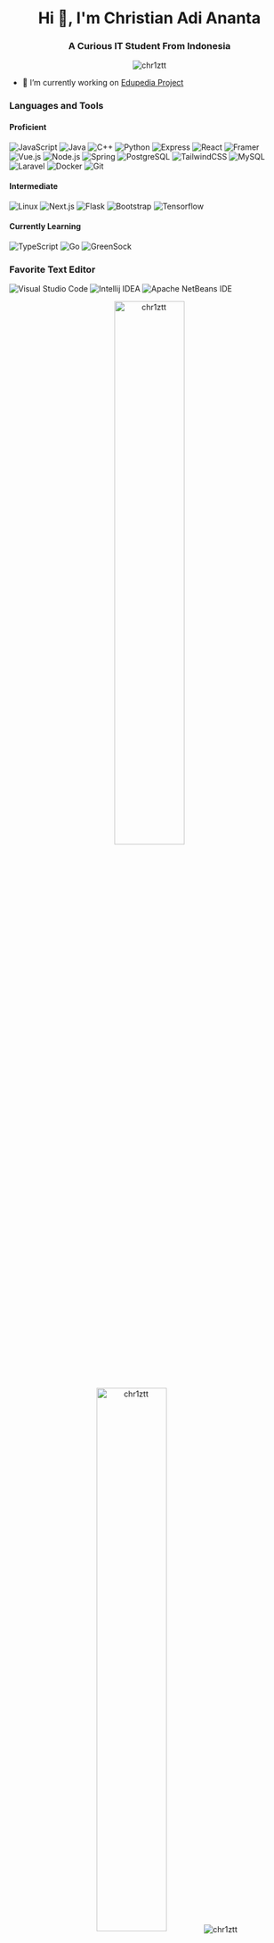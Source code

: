 <h1 align="center">Hi 👋, I'm Christian Adi Ananta</h1>
<h3 align="center">A Curious IT Student From Indonesia</h3>

<p align="center"> <img src="https://komarev.com/ghpvc/?username=chr1ztt&label=Profile%20views&color=0e75b6&style=flat" alt="chr1ztt" /> </p>

- 🔭 I’m currently working on [Edupedia Project](https://edupedia.uksw.edu/)



<h3 align="left">Languages and Tools</h3>

#### Proficient

![JavaScript](https://img.shields.io/badge/JavaScript-000000.svg?logo=javascript&style=for-the-badge)
![Java](https://img.shields.io/badge/Java-000000.svg?logo=java&style=for-the-badge)
![C++](https://img.shields.io/badge/C++-000000.svg?logo=c%2b%2b&style=for-the-badge)
![Python](https://img.shields.io/badge/Python-000000.svg?logo=python&style=for-the-badge)
![Express](https://img.shields.io/badge/Express-000000.svg?logo=express&style=for-the-badge)
![React](https://img.shields.io/badge/React-000000.svg?logo=react&style=for-the-badge)
![Framer](https://img.shields.io/badge/Motion-000000.svg?logo=framer&style=for-the-badge)
![Vue.js](https://img.shields.io/badge/Vue.js-000000.svg?logo=vue.js&style=for-the-badge)
![Node.js](https://img.shields.io/badge/Node.js-000000.svg?logo=node.js&style=for-the-badge)
![Spring](https://img.shields.io/badge/Spring-000000.svg?logo=spring&style=for-the-badge)
![PostgreSQL](https://img.shields.io/badge/PostgreSQL-000000.svg?logo=postgresql&style=for-the-badge)
![TailwindCSS](https://img.shields.io/badge/TailwindCSS-000000.svg?logo=tailwindcss&style=for-the-badge)
![MySQL](https://img.shields.io/badge/MySQL-000000.svg?logo=mysql&style=for-the-badge)
![Laravel](https://img.shields.io/badge/Laravel-000000.svg?logo=laravel&style=for-the-badge)
![Docker](https://img.shields.io/badge/Docker-000000.svg?logo=docker&style=for-the-badge)
![Git](https://img.shields.io/badge/Git-000000.svg?logo=git&style=for-the-badge)


#### Intermediate

![Linux](https://img.shields.io/badge/Linux-000000.svg?logo=linux&style=for-the-badge)
![Next.js](https://img.shields.io/badge/Next.js-000.svg?logo=next.js&style=for-the-badge)
![Flask](https://img.shields.io/badge/Flask-000000.svg?logo=flask&style=for-the-badge)
![Bootstrap](https://img.shields.io/badge/Bootstrap-000000.svg?logo=bootstrap&style=for-the-badge)
![Tensorflow](https://img.shields.io/badge/Tensorflow-000000.svg?logo=Tensorflow&style=for-the-badge)

#### Currently Learning

![TypeScript](https://img.shields.io/badge/TypeScript-000000.svg?logo=typescript&style=for-the-badge)
![Go](https://img.shields.io/badge/Go-000000.svg?logo=go&style=for-the-badge)
![GreenSock](https://img.shields.io/badge/GreenSock-000000.svg?logo=greensock&style=for-the-badge)

<h3 align="left">Favorite Text Editor</h3>

![Visual Studio Code](https://img.shields.io/badge/Visual&nbsp;Studio&nbsp;Code-000000.svg?logo=visual-studio-code&style=for-the-badge)
![Intellij IDEA](https://img.shields.io/badge/Intellij&nbsp;IDEA-000.svg?logo=intellij-idea&style=for-the-badge)
![Apache NetBeans IDE](https://img.shields.io/badge/Apache&nbsp;NetBeans&nbsp;IDE-000000.svg?logo=apache-netbeans-ide&style=for-the-badge)

<!-- <p align="center">
  <a href="https://developer.android.com" target="_blank" rel="noreferrer">
    <img src="https://raw.githubusercontent.com/devicons/devicon/master/icons/android/android-original-wordmark.svg" alt="android" width="60" height="60" />
  </a>&nbsp;&nbsp;
  <a href="https://angular.io" target="_blank" rel="noreferrer">
    <img src="https://angular.io/assets/images/logos/angular/angular.svg" alt="angular" width="60" height="60" />
  </a>&nbsp;&nbsp;
  <a href="https://getbootstrap.com" target="_blank" rel="noreferrer">
    <img src="https://raw.githubusercontent.com/devicons/devicon/master/icons/bootstrap/bootstrap-plain-wordmark.svg" alt="bootstrap" width="60" height="60" />
  </a>&nbsp;&nbsp;
  <a href="https://www.cprogramming.com/" target="_blank" rel="noreferrer">
    <img src="https://raw.githubusercontent.com/devicons/devicon/master/icons/c/c-original.svg" alt="c" width="60" height="60" />
  </a>&nbsp;&nbsp;
  <a href="https://www.chartjs.org" target="_blank" rel="noreferrer">
    <img src="https://www.chartjs.org/media/logo-title.svg" alt="chartjs" width="60" height="60" />
  </a>&nbsp;&nbsp;
  <a href="https://www.w3schools.com/cpp/" target="_blank" rel="noreferrer">
    <img src="https://raw.githubusercontent.com/devicons/devicon/master/icons/cplusplus/cplusplus-original.svg" alt="cplusplus" width="60" height="60" />
  </a>&nbsp;&nbsp;
  <a href="https://www.w3schools.com/css/" target="_blank" rel="noreferrer">
    <img src="https://raw.githubusercontent.com/devicons/devicon/master/icons/css3/css3-original-wordmark.svg" alt="css3" width="60" height="60" />
  </a>&nbsp;&nbsp;
  <a href="https://d3js.org/" target="_blank" rel="noreferrer">
    <img src="https://raw.githubusercontent.com/devicons/devicon/master/icons/d3js/d3js-original.svg" alt="d3js" width="60" height="60" />
  </a>&nbsp;&nbsp;
  <a href="https://www.docker.com/" target="_blank" rel="noreferrer">
    <img src="https://raw.githubusercontent.com/devicons/devicon/master/icons/docker/docker-original-wordmark.svg" alt="docker" width="60" height="60" />
  </a>&nbsp;&nbsp;
  <a href="https://expressjs.com" target="_blank" rel="noreferrer">
    <img src="https://raw.githubusercontent.com/devicons/devicon/master/icons/express/express-original-wordmark.svg" alt="express" width="60" height="60" />
  </a>&nbsp;&nbsp;
  <a href="https://www.figma.com/" target="_blank" rel="noreferrer">
    <img src="https://www.vectorlogo.zone/logos/figma/figma-icon.svg" alt="figma" width="60" height="60" />
  </a>&nbsp;&nbsp;
  <a href="https://flask.palletsprojects.com/" target="_blank" rel="noreferrer">
    <img src="https://www.vectorlogo.zone/logos/pocoo_flask/pocoo_flask-icon.svg" alt="flask" width="60" height="60" />
  </a>&nbsp;&nbsp;
  <a href="https://cloud.google.com" target="_blank" rel="noreferrer">
    <img src="https://www.vectorlogo.zone/logos/google_cloud/google_cloud-icon.svg" alt="gcp" width="60" height="60" />
  </a>&nbsp;&nbsp;
  <a href="https://git-scm.com/" target="_blank" rel="noreferrer">
    <img src="https://www.vectorlogo.zone/logos/git-scm/git-scm-icon.svg" alt="git" width="60" height="60" />
  </a>&nbsp;&nbsp;
  <a href="https://www.w3.org/html/" target="_blank" rel="noreferrer">
    <img src="https://raw.githubusercontent.com/devicons/devicon/master/icons/html5/html5-original-wordmark.svg" alt="html5" width="60" height="60" />
  </a>&nbsp;&nbsp;
  <a href="https://www.java.com" target="_blank" rel="noreferrer">
    <img src="https://raw.githubusercontent.com/devicons/devicon/master/icons/java/java-original.svg" alt="java" width="60" height="60" />
  </a>&nbsp;&nbsp;
  <a href="https://developer.mozilla.org/en-US/docs/Web/JavaScript" target="_blank" rel="noreferrer">
    <img src="https://raw.githubusercontent.com/devicons/devicon/master/icons/javascript/javascript-original.svg" alt="javascript" width="60" height="60" />
  </a>&nbsp;&nbsp;
  <a href="https://kafka.apache.org/" target="_blank" rel="noreferrer">
    <img src="https://www.vectorlogo.zone/logos/apache_kafka/apache_kafka-icon.svg" alt="kafka" width="60" height="60" />
  </a>&nbsp;&nbsp;
  <a href="https://laravel.com/" target="_blank" rel="noreferrer">
    <img src="https://raw.githubusercontent.com/devicons/devicon/master/icons/laravel/laravel-plain-wordmark.svg" alt="laravel" width="60" height="60" />
  </a>&nbsp;&nbsp;
  <a href="https://www.linux.org/" target="_blank" rel="noreferrer">
    <img src="https://raw.githubusercontent.com/devicons/devicon/master/icons/linux/linux-original.svg" alt="linux" width="60" height="60" />
  </a>&nbsp;&nbsp;
  <a href="https://www.mongodb.com/" target="_blank" rel="noreferrer">
    <img src="https://raw.githubusercontent.com/devicons/devicon/master/icons/mongodb/mongodb-original-wordmark.svg" alt="mongodb" width="60" height="60" />
  </a>&nbsp;&nbsp;
  <a href="https://www.mysql.com/" target="_blank" rel="noreferrer">
    <img src="https://raw.githubusercontent.com/devicons/devicon/master/icons/mysql/mysql-original-wordmark.svg" alt="mysql" width="60" height="60" />
  </a>&nbsp;&nbsp;
  <a href="https://nextjs.org/" target="_blank" rel="noreferrer">
    <img src="https://cdn.worldvectorlogo.com/logos/nextjs-2.svg" alt="nextjs" width="60" height="60" />
  </a>&nbsp;&nbsp;
  <a href="https://nodejs.org" target="_blank" rel="noreferrer">
    <img src="https://raw.githubusercontent.com/devicons/devicon/master/icons/nodejs/nodejs-original-wordmark.svg" alt="nodejs" width="60" height="60" />
  </a>&nbsp;&nbsp;
  <a href="https://www.oracle.com/" target="_blank" rel="noreferrer">
    <img src="https://raw.githubusercontent.com/devicons/devicon/master/icons/oracle/oracle-original.svg" alt="oracle" width="60" height="60" />
  </a>&nbsp;&nbsp;
  <a href="https://www.postgresql.org" target="_blank" rel="noreferrer">
    <img src="https://raw.githubusercontent.com/devicons/devicon/master/icons/postgresql/postgresql-original-wordmark.svg" alt="postgresql" width="60" height="60" />
  </a>&nbsp;&nbsp;
  <a href="https://postman.com" target="_blank" rel="noreferrer">
    <img src="https://www.vectorlogo.zone/logos/getpostman/getpostman-icon.svg" alt="postman" width="60" height="60" />
  </a>&nbsp;&nbsp;
  <a href="https://www.python.org" target="_blank" rel="noreferrer">
    <img src="https://raw.githubusercontent.com/devicons/devicon/master/icons/python/python-original.svg" alt="python" width="60" height="60" />
  </a>&nbsp;&nbsp;
  <a href="https://reactjs.org/" target="_blank" rel="noreferrer">
    <img src="https://raw.githubusercontent.com/devicons/devicon/master/icons/react/react-original-wordmark.svg" alt="react" width="60" height="60" />
  </a>&nbsp;&nbsp;
  <a href="https://redis.io" target="_blank" rel="noreferrer">
    <img src="https://raw.githubusercontent.com/devicons/devicon/master/icons/redis/redis-original-wordmark.svg" alt="redis" width="60" height="60" />
  </a>&nbsp;&nbsp;
  <a href="https://www.selenium.dev" target="_blank" rel="noreferrer">
    <img src="https://raw.githubusercontent.com/detain/svg-logos/780f25886640cef088af994181646db2f6b1a3f8/svg/selenium-logo.svg" alt="selenium" width="60" height="60" />
  </a>&nbsp;&nbsp;
  <a href="https://spring.io/" target="_blank" rel="noreferrer">
    <img src="https://www.vectorlogo.zone/logos/springio/springio-icon.svg" alt="spring" width="60" height="60" />
  </a>&nbsp;&nbsp;
  <a href="https://www.sqlite.org/" target="_blank" rel="noreferrer">
    <img src="https://www.vectorlogo.zone/logos/sqlite/sqlite-icon.svg" alt="sqlite" width="60" height="60" />
  </a>&nbsp;&nbsp;
  <a href="https://tailwindcss.com/" target="_blank" rel="noreferrer">
    <img src="https://www.vectorlogo.zone/logos/tailwindcss/tailwindcss-icon.svg" alt="tailwind" width="60" height="60" />
  </a>&nbsp;&nbsp;
  <a href="https://www.typescriptlang.org/" target="_blank" rel="noreferrer">
    <img src="https://raw.githubusercontent.com/devicons/devicon/master/icons/typescript/typescript-original.svg" alt="typescript" width="60" height="60" />
  </a>&nbsp;&nbsp;
  <a href="https://vuejs.org/" target="_blank" rel="noreferrer">
    <img src="https://raw.githubusercontent.com/devicons/devicon/master/icons/vuejs/vuejs-original-wordmark.svg" alt="vuejs" width="60" height="60" />
  </a>&nbsp;&nbsp;
</p>

 <!-- <p><img align="left" src="https://github-readme-stats.vercel.app/api/top-langs?username=chr1ztt&show_icons=true&locale=en&layout=compact" alt="chr1ztt" /></p> -->

<p align="center">
  <img height="50%" width="auto" src="https://github-readme-stats.vercel.app/api?username=Chr1ztt&theme=algolia&show_icons=true&hide_border=true&hide=issues&count_private=true&bg_color=00000000" alt="chr1ztt" />
  <img height="50%" width="auto" src="https://github-readme-stats.vercel.app/api/top-langs/?username=Chr1ztt&theme=algolia&show_icons=true&hide_border=true&layout=compact&bg_color=00000000&langs_count=6&hide=jupyter%20notebook,tex" alt="chr1ztt" />
  <img align="center" src="https://github-readme-streak-stats.herokuapp.com/?user=Chr1ztt&theme=algolia&hide_border=true&background=FFFFFF00" alt="chr1ztt" />
</p>


<h3 align="center">Connect with me:</h3>
<p align="center">
<a href="https://linkedin.com/in/https://www.linkedin.com/in/christian-adi-ananta-5262512a5/" target="blank"><img align="center" src="https://raw.githubusercontent.com/rahuldkjain/github-profile-readme-generator/master/src/images/icons/Social/linked-in-alt.svg" alt="https://www.linkedin.com/in/christian-adi-ananta-5262512a5/" height="30" width="40" /></a>&nbsp;&nbsp;
<a href="https://kaggle.com/cryseviel" target="blank"><img align="center" src="https://raw.githubusercontent.com/rahuldkjain/github-profile-readme-generator/master/src/images/icons/Social/kaggle.svg" alt="cryseviel" height="30" width="40" /></a>&nbsp;&nbsp;
<a href="https://www.hackerrank.com/chilllikehuman" target="blank"><img align="center" src="https://raw.githubusercontent.com/rahuldkjain/github-profile-readme-generator/master/src/images/icons/Social/hackerrank.svg" alt="chilllikehuman" height="30" width="40" /></a>&nbsp;&nbsp;
<a href="https://www.leetcode.com/chilllikehuman" target="blank"><img align="center" src="https://raw.githubusercontent.com/rahuldkjain/github-profile-readme-generator/master/src/images/icons/Social/leet-code.svg" alt="chilllikehuman" height="30" width="40" /></a>&nbsp;&nbsp;
</p>
<!--
**Chr1ztt/Chr1ztt** is a ✨ _special_ ✨ repository because its `README.md` (this file) appears on your GitHub profile.

Here are some ideas to get you started:

- 🔭 I’m currently working on ...
- 🌱 I’m currently learning ...
- 👯 I’m looking to collaborate on ...
- 🤔 I’m looking for help with ...
- 💬 Ask me about ...
- 📫 How to reach me: ...
- 😄 Pronouns: ...
- ⚡ Fun fact: ...
-->
